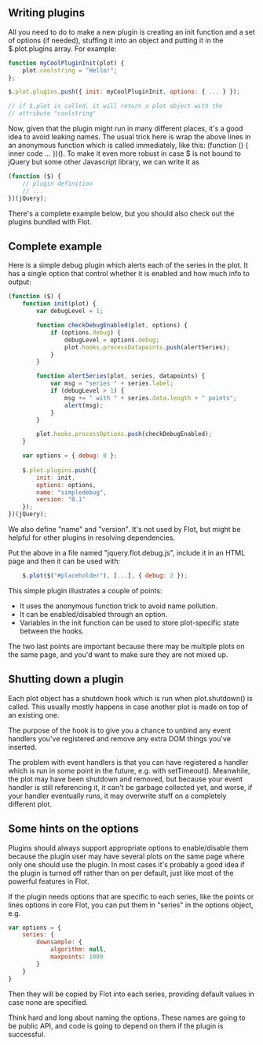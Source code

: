 ## Writing plugins ##

All you need to do to make a new plugin is creating an init function and a set of options (if needed), stuffing it into
an object and putting it in the $.plot.plugins array. For example:

```js
function myCoolPluginInit(plot) {
    plot.coolstring = "Hello!";
};

$.plot.plugins.push({ init: myCoolPluginInit, options: { ... } });

// if $.plot is called, it will return a plot object with the
// attribute "coolstring"
```

Now, given that the plugin might run in many different places, it's a good idea to avoid leaking names. The usual trick
here is wrap the above lines in an anonymous function which is called immediately, like this: (function () { inner code
... })(). To make it even more robust in case $ is not bound to jQuery but some other Javascript library, we can write
it as

```js
(function ($) {
    // plugin definition
    // ...
})(jQuery);
```

There's a complete example below, but you should also check out the plugins bundled with Flot.

## Complete example ##

Here is a simple debug plugin which alerts each of the series in the plot. It has a single option that control whether
it is enabled and how much info to output:

```js
(function ($) {
    function init(plot) {
        var debugLevel = 1;

        function checkDebugEnabled(plot, options) {
            if (options.debug) {
                debugLevel = options.debug;
                plot.hooks.processDatapoints.push(alertSeries);
            }
        }

        function alertSeries(plot, series, datapoints) {
            var msg = "series " + series.label;
            if (debugLevel > 1) {
                msg += " with " + series.data.length + " points";
                alert(msg);
            }
        }

        plot.hooks.processOptions.push(checkDebugEnabled);
    }

    var options = { debug: 0 };
      
    $.plot.plugins.push({
        init: init,
        options: options,
        name: "simpledebug",
        version: "0.1"
    });
})(jQuery);
```

We also define "name" and "version". It's not used by Flot, but might be helpful for other plugins in resolving
dependencies.

Put the above in a file named "jquery.flot.debug.js", include it in an HTML page and then it can be used with:

```js
    $.plot($("#placeholder"), [...], { debug: 2 });
```

This simple plugin illustrates a couple of points:

- It uses the anonymous function trick to avoid name pollution.
- It can be enabled/disabled through an option.
- Variables in the init function can be used to store plot-specific state between the hooks.

The two last points are important because there may be multiple plots on the same page, and you'd want to make sure they
are not mixed up.

## Shutting down a plugin ##

Each plot object has a shutdown hook which is run when plot.shutdown()
is called. This usually mostly happens in case another plot is made on top of an existing one.

The purpose of the hook is to give you a chance to unbind any event handlers you've registered and remove any extra DOM
things you've inserted.

The problem with event handlers is that you can have registered a handler which is run in some point in the future, e.g.
with setTimeout(). Meanwhile, the plot may have been shutdown and removed, but because your event handler is still
referencing it, it can't be garbage collected yet, and worse, if your handler eventually runs, it may overwrite stuff on
a completely different plot.

## Some hints on the options ##

Plugins should always support appropriate options to enable/disable them because the plugin user may have several plots
on the same page where only one should use the plugin. In most cases it's probably a good idea if the plugin is turned
off rather than on per default, just like most of the powerful features in Flot.

If the plugin needs options that are specific to each series, like the points or lines options in core Flot, you can put
them in "series" in the options object, e.g.

```js
var options = {
    series: {
        downsample: {
            algorithm: null,
            maxpoints: 1000
        }
    }
}
```

Then they will be copied by Flot into each series, providing default values in case none are specified.

Think hard and long about naming the options. These names are going to be public API, and code is going to depend on
them if the plugin is successful.
